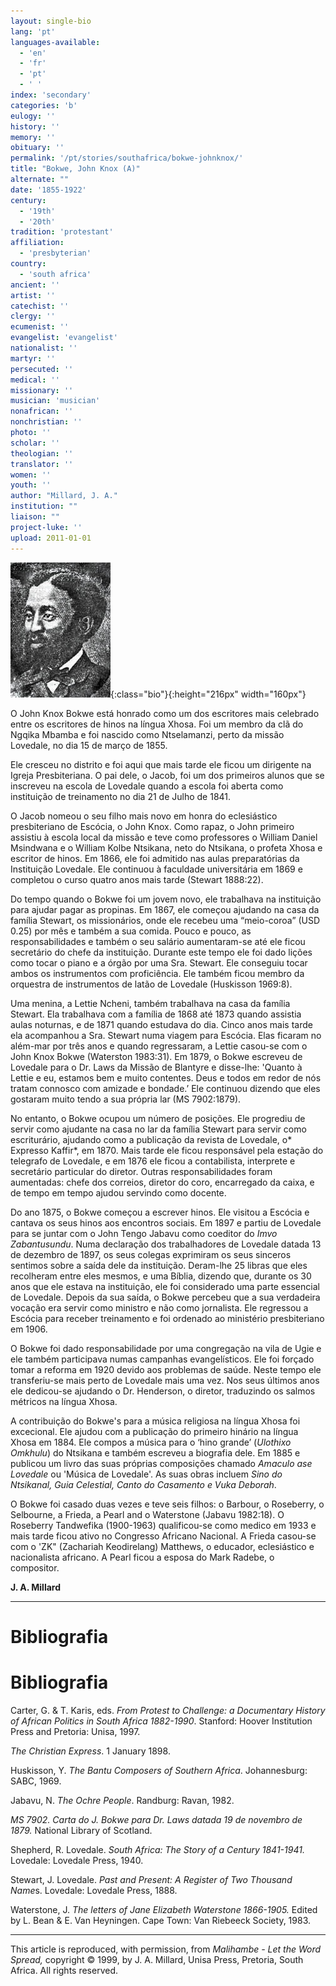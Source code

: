 ```yaml
---
layout: single-bio
lang: 'pt'
languages-available:
  - 'en'
  - 'fr'
  - 'pt'
  - ' '
index: 'secondary'
categories: 'b'
eulogy: ''
history: ''
memory: ''
obituary: ''
permalink: '/pt/stories/southafrica/bokwe-johnknox/'
title: "Bokwe, John Knox (A)"
alternate: ""
date: '1855-1922'
century:
  - '19th'
  - '20th'
tradition: 'protestant'
affiliation:
  - 'presbyterian'
country:
  - 'south africa'
ancient: ''
artist: ''
catechist: ''
clergy: ''
ecumenist: ''
evangelist: 'evangelist'
nationalist: ''
martyr: ''
persecuted: ''
medical: ''
missionary: ''
musician: 'musician'
nonafrican: ''
nonchristian: ''
photo: ''
scholar: ''
theologian: ''
translator: ''
women: ''
youth: ''
author: "Millard, J. A."
institution: ""
liaison: ""
project-luke: ''
upload: 2011-01-01
---
```


![bokwe-johnknox](/images/bio-pics/southafrica/bokwe-johnknox/bokwe_john_knox.jpg){:class="bio"}{:height="216px" width="160px"}

O John Knox Bokwe está honrado como um dos escritores mais celebrado entre os escritores de hinos na língua Xhosa. Foi um membro da clã do Ngqika Mbamba e foi nascido como Ntselamanzi, perto da missão Lovedale, no dia 15 de março de 1855.

Ele cresceu no distrito e foi aqui que mais tarde ele ficou um dirigente na Igreja Presbiteriana. O pai dele, o Jacob, foi um dos primeiros alunos que se inscreveu na escola de Lovedale quando a escola foi aberta como instituição de treinamento no dia 21 de Julho de 1841.

O Jacob nomeou o seu filho mais novo em honra do eclesiástico presbiteriano de Escócia, o John Knox. Como rapaz, o John primeiro assistiu à escola local da missão e teve como professores o William Daniel Msindwana e o William Kolbe Ntsikana, neto do Ntsikana, o profeta Xhosa e escritor de hinos. Em 1866, ele foi admitido nas aulas preparatórias da Instituição Lovedale. Ele continuou à faculdade universitária em 1869 e completou o curso quatro anos mais tarde (Stewart 1888:22).

Do tempo quando o Bokwe foi um jovem novo, ele trabalhava na instituição para ajudar pagar as propinas. Em 1867, ele começou ajudando na casa da família Stewart, os missionários, onde ele recebeu uma “meio-coroa” (USD 0.25) por mês e também a sua comida. Pouco e pouco, as responsabilidades e também o seu salário aumentaram-se até ele ficou secretário do chefe da instituição. Durante este tempo ele foi dado lições como tocar o piano e a órgão por uma Sra. Stewart. Ele conseguiu tocar ambos os instrumentos com proficiência. Ele também ficou membro da orquestra de instrumentos de latão de Lovedale (Huskisson 1969:8).

Uma menina, a Lettie Ncheni, também trabalhava na casa da família Stewart. Ela trabalhava com a família de 1868 até 1873 quando assistia aulas noturnas, e de 1871 quando estudava do dia. Cinco anos mais tarde ela acompanhou a Sra. Stewart numa viagem para Escócia. Elas ficaram no além-mar por três anos e quando regressaram, a Lettie casou-se com o John Knox Bokwe (Waterston 1983:31). Em 1879, o Bokwe escreveu de Lovedale para o Dr. Laws da Missão de Blantyre e disse-lhe: 'Quanto à Lettie e eu, estamos bem e muito contentes. Deus e todos em redor de nós tratam connosco com amizade e bondade.’ Ele continuou dizendo que eles gostaram muito tendo a sua própria lar (MS 7902:1879).

No entanto, o Bokwe ocupou um número de posições. Ele progrediu de servir como ajudante na casa no lar da família Stewart para servir como escriturário, ajudando como a publicação da revista de Lovedale, o* Expresso Kaffir*, em 1870. Mais tarde ele ficou responsável pela estação do telegrafo de Lovedale, e em 1876 ele ficou a contabilista, interprete e secretário particular do diretor. Outras responsabilidades foram aumentadas: chefe dos correios, diretor do coro, encarregado da caixa, e de tempo em tempo ajudou servindo como docente.

Do ano 1875, o Bokwe começou a escrever hinos. Ele visitou a Escócia e cantava os seus hinos aos encontros sociais. Em 1897 e partiu de Lovedale para se juntar com o John Tengo Jabavu como coeditor do *Imvo Zabantusundu*. Numa declaração dos trabalhadores de Lovedale datada 13 de dezembro de 1897, os seus colegas exprimiram os seus sinceros sentimos sobre a saída dele da instituição. Deram-lhe 25 libras que eles recolheram entre eles mesmos, e uma Bíblia, dizendo que, durante os 30 anos que ele estava na instituição, ele foi considerado uma parte essencial de Lovedale. Depois da sua saída, o Bokwe percebeu que a sua verdadeira vocação era servir como ministro e não como jornalista. Ele regressou a Escócia para receber treinamento e foi ordenado ao ministério presbiteriano em 1906.

O Bokwe foi dado responsabilidade por uma congregação na vila de Ugie e ele também participava numas campanhas evangelísticos. Ele foi forçado tomar a reforma em 1920 devido aos problemas de saúde. Neste tempo ele transferiu-se mais perto de Lovedale mais uma vez. Nos seus últimos anos ele dedicou-se ajudando o Dr. Henderson, o diretor, traduzindo os salmos métricos na língua Xhosa.

A contribuição do Bokwe's para a música religiosa na língua Xhosa foi excecional. Ele ajudou com a publicação do primeiro hinário na língua Xhosa em 1884. Ele compos a música para o ‘hino grande’ (*Ulothixo Omkhulu*) do Ntsikana e também escreveu a biografia dele. Em 1885 e publicou um livro das suas próprias composições chamado *Amaculo ase Lovedale* ou 'Música de Lovedale'. As suas obras incluem *Sino do Ntsikanal, Guia Celestial, Canto do Casamento e Vuka Deborah*.

O Bokwe foi casado duas vezes e teve seis filhos: o Barbour, o Roseberry, o Selbourne, a Frieda, a Pearl and o Waterstone (Jabavu 1982:18). O Roseberry Tandwefika (1900-1963) qualificou-se como medico em 1933 e mais tarde ficou ativo no Congresso Africano Nacional. A Frieda casou-se com o 'ZK" (Zachariah Keodirelang) Matthews, o educador, eclesiástico e nacionalista africano. A Pearl ficou a esposa do Mark Radebe, o compositor.

**J. A. Millard**

---

# Bibliografia
# Bibliografia

Carter, G. & T. Karis, eds. *From Protest to Challenge: a Documentary History of African Politics in South Africa 1882-1990*. Stanford: Hoover Institution Press and Pretoria: Unisa, 1997.

*The Christian Express*. 1 January 1898.

Huskisson, Y. *The Bantu Composers of Southern Africa*. Johannesburg: SABC, 1969.

Jabavu, N. *The Ochre People*. Randburg: Ravan, 1982.

*MS 7902. Carta do J. Bokwe para Dr. Laws datada 19 de novembro de 1879.* National Library of Scotland.

Shepherd, R. Lovedale. *South Africa: The Story of a Century 1841-1941.* Lovedale: Lovedale Press, 1940.

Stewart, J. Lovedale. *Past and Present: A Register of Two Thousand Name*s. Lovedale: Lovedale Press, 1888.

Waterstone, J. *The letters of Jane Elizabeth Waterstone 1866-1905.* Edited by L. Bean & E. Van Heyningen. Cape Town: Van Riebeeck Society, 1983.

---

This article is reproduced, with permission, from *Malihambe - Let the Word Spread,* copyright © 1999, by J. A. Millard, Unisa Press, Pretoria, South Africa. All rights reserved.
